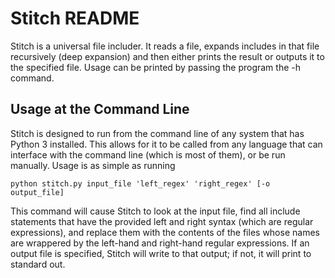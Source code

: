 # Stitch README

Stitch is a universal file includer. It reads a file, expands includes in that
file recursively (deep expansion) and then either prints the result or outputs
it to the specified file. Usage can be printed by passing the program the -h
command.

## Usage at the Command Line
Stitch is designed to run from the command line of any system that has Python 3
installed. This allows for it to be called from any language that can interface
with the command line (which is most of them), or be run manually. Usage is as
simple as running

```
python stitch.py input_file 'left_regex' 'right_regex' [-o output_file]
```

This command will cause Stitch to look at the input file, find all include
statements that have the provided left and right syntax (which are regular
expressions), and replace them with the contents of the files whose names are
wrappered by the left-hand and right-hand regular expressions. If an output file
is specified, Stitch will write to that output; if not, it will print to
standard out.